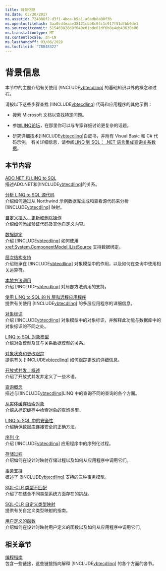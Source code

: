 ```yaml
---
title: 背景信息
ms.date: 03/30/2017
ms.assetid: 724888f2-d3f1-4bea-b9a1-a0adb8a00f3b
ms.openlocfilehash: 3aa0cd4eaae38121cbb8c04c1c917f51dfbb0de1
ms.sourcegitcommit: 515469828d0f040e01bde01df6b8e4eb43630b06
ms.translationtype: MT
ms.contentlocale: zh-CN
ms.lasthandoff: 03/06/2020
ms.locfileid: "78848322"
---
```

# <a name="background-information"></a>背景信息
本节中的主题介绍有关使用 [!INCLUDE[vbtecdlinq](../../../../../../includes/vbtecdlinq-md.md)] 的基础知识以外的概念和过程。  
  
 请按以下这些步骤查找 [!INCLUDE[vbtecdlinq](../../../../../../includes/vbtecdlinq-md.md)] 代码和应用程序的其他示例：  
  
- 搜索 Microsoft 文档以查找特定问题。  
  
- 参加[LINQ论坛](https://social.msdn.microsoft.com/forums/home?forum=linqtosql)，在那里你可以与专家详细讨论更复杂的话题。  
  
- 研究详细技术[!INCLUDE[vbtecdlinq](../../../../../../includes/vbtecdlinq-md.md)]白皮书，并附有 Visual Basic 和 C# 代码示例。 有关详细信息，请参阅[LINQ 到 SQL： .NET 语言集成查询关系数据](https://docs.microsoft.com/previous-versions/dotnet/articles/bb425822(v=msdn.10))。  
  
## <a name="in-this-section"></a>本节内容  
 [ADO.NET 和 LINQ to SQL](ado-net-and-linq-to-sql.md)  
 描述ADO.NET和[!INCLUDE[vbtecdlinq](../../../../../../includes/vbtecdlinq-md.md)]的关系。  
  
 [分析 LINQ to SQL 源代码](analyzing-linq-to-sql-source-code.md)  
 介绍如何通过从 Northwind 示例数据库生成和查看源代码来分析 [!INCLUDE[vbtecdlinq](../../../../../../includes/vbtecdlinq-md.md)] 映射。  
  
 [自定义插入、更新和删除操作](customizing-insert-update-and-delete-operations.md)  
 介绍如何添加验证代码及其他自定义内容。  
  
 [数据绑定](data-binding.md)  
 介绍 [!INCLUDE[vbtecdlinq](../../../../../../includes/vbtecdlinq-md.md)] 如何使用 <xref:System.ComponentModel.IListSource> 支持数据绑定。  
  
 [层次结构支持](inheritance-support.md)  
 介绍继承在 [!INCLUDE[vbtecdlinq](../../../../../../includes/vbtecdlinq-md.md)] 对象模型中的作用，以及如何在查询中使用相关运算符。  
  
 [本地方法调用](local-method-calls.md)  
 介绍 [!INCLUDE[vbtecdlinq](../../../../../../includes/vbtecdlinq-md.md)] 对局部方法调用的支持。  
  
 [使用 LINQ to SQL 的 N 层和远程应用程序](n-tier-and-remote-applications-with-linq-to-sql.md)  
 提供有关使用 [!INCLUDE[vbtecdlinq](../../../../../../includes/vbtecdlinq-md.md)] 的多层应用程序的详细信息。  
  
 [对象标识](object-identity.md)  
 介绍 [!INCLUDE[vbtecdlinq](../../../../../../includes/vbtecdlinq-md.md)] 对象模型中的对象标识，并解释此功能与数据库中的对象标识的不同之处。  
  
 [LINQ to SQL 对象模型](the-linq-to-sql-object-model.md)  
 介绍对象模型及其与关系数据模型的关系。  
  
 [对象状态和更改跟踪](object-states-and-change-tracking.md)  
 提供有关 [!INCLUDE[vbtecdlinq](../../../../../../includes/vbtecdlinq-md.md)] 如何跟踪更改的详细信息。  
  
 [开放式并发：概述](optimistic-concurrency-overview.md)  
 介绍了开放式并发并定义了一些术语。  
  
 [查询概念](query-concepts.md)  
 描述与[!INCLUDE[vbtecdlinq](../../../../../../includes/vbtecdlinq-md.md)]LINQ 中的查询不同的查询的各个方面。  
  
 [从实体缓存检索对象](retrieving-objects-from-the-identity-cache.md)  
 介绍从标识缓存中检索对象的查询类型。  
  
 [LINQ to SQL 中的安全性](security-in-linq-to-sql.md)  
 介绍确保数据库连接安全的正确方法。  
  
 [序列 化](serialization.md)  
 介绍 [!INCLUDE[vbtecdlinq](../../../../../../includes/vbtecdlinq-md.md)] 应用程序中的序列化过程。  
  
 [存储过程](stored-procedures.md)  
 介绍如何在设计时映射存储过程以及如何从应用程序中调用它们。  
  
 [事务支持](transaction-support.md)  
 概述了 [!INCLUDE[vbtecdlinq](../../../../../../includes/vbtecdlinq-md.md)] 支持的三种事务模型。  
  
 [SQL-CLR 类型不匹配](sql-clr-type-mismatches.md)  
 介绍了在结合不同类型系统方面存在的挑战。  
  
 [SQL-CLR 自定义类型映射](sql-clr-custom-type-mappings.md)  
 提供有关自定义类型映射的指南。  
  
 [用户定义的函数](user-defined-functions.md)  
 介绍如何在设计时映射用户定义的函数以及如何从应用程序中调用它们。  
  
## <a name="related-sections"></a>相关章节  
 [编程指南](programming-guide.md)  
 包含一些链接，这些链接指向解释 [!INCLUDE[vbtecdlinq](../../../../../../includes/vbtecdlinq-md.md)] 的各个方面的各节。
